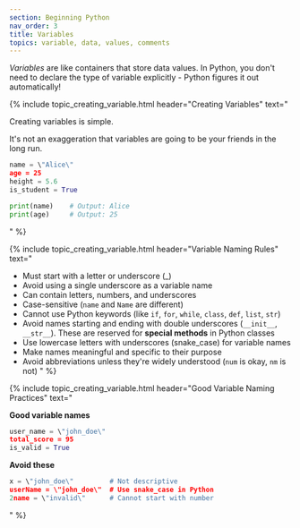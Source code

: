 ```yaml
---
section: Beginning Python
nav_order: 3
title: Variables
topics: variable, data, values, comments
---
```


*Variables* are like containers that store data values. In Python, you don't need to declare the type of variable explicitly - Python figures it out automatically!

{% include topic_creating_variable.html header="Creating Variables" text="

Creating variables is simple. 

It's not an exaggeration that variables are going to be your friends in the long run.

```python
name = \"Alice\"
age = 25
height = 5.6
is_student = True

print(name)    # Output: Alice
print(age)     # Output: 25
```
" %}

{% include topic_creating_variable.html header="Variable Naming Rules" text="

- Must start with a letter or underscore (_)
- Avoid using a single underscore as a variable name
- Can contain letters, numbers, and underscores
- Case-sensitive (```name``` and ```Name``` are different)
- Cannot use Python keywords (like ```if```, ```for```, ```while```, ```class```, ```def```, ```list```, ```str```)
- Avoid names starting and ending with double underscores (```__init__```, ```__str__```). These are reserved for **special methods** in Python classes
- Use lowercase letters with underscores (snake_case) for variable names
- Make names meaningful and specific to their purpose
- Avoid abbreviations unless they're widely understood (```num``` is okay, ```nm``` is not)
" %}

{% include topic_creating_variable.html header="Good Variable Naming Practices" text="

**Good variable names**

```python
user_name = \"john_doe\"
total_score = 95
is_valid = True
```

**Avoid these**

```python
x = \"john_doe\"         # Not descriptive
userName = \"john_doe\"  # Use snake_case in Python
2name = \"invalid\"      # Cannot start with number
```
" %}
